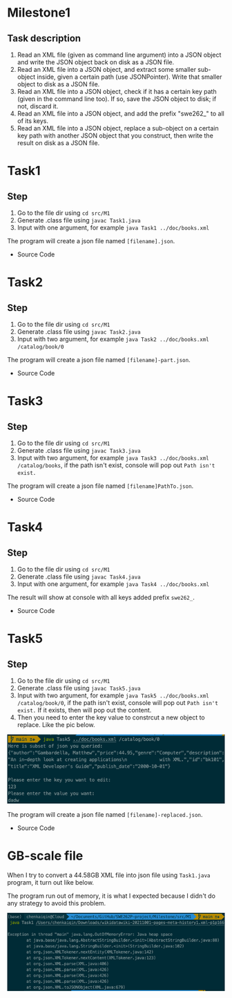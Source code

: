 # Milestone1

## Task description 

1. Read an XML file (given as command line argument) into a JSON object and write the JSON object back on disk as a JSON file.
2. Read an XML file into a JSON object, and extract some smaller sub-object inside, given a certain path (use JSONPointer). Write that smaller object to disk as a JSON file.
3. Read an XML file into a JSON object, check if it has a certain key path (given in the command line too). If so, save the JSON object to disk; if not, discard it.
4. Read an XML file into a JSON object, and add the prefix "swe262_" to all of its keys.
5. Read an XML file into a JSON object, replace a sub-object on a certain key path with another JSON object that you construct, then write the result on disk as a JSON file. 

# Task1

## Step

1. Go to the file dir using `cd src/M1`
2. Generate .class file using `javac Task1.java`
3. Input with one argument, for example `java Task1 ../doc/books.xml`

The program will create a json file named `[filename].json`.

- Source Code

# Task2

## Step

1. Go to the file dir using `cd src/M1`
2. Generate .class file using `javac Task2.java`
3. Input with two argument, for example `java Task2 ../doc/books.xml /catalog/book/0`

The program will create a json file named `[filename]-part.json`.

- Source Code

# Task3

## Step

1. Go to the file dir using `cd src/M1`
2. Generate .class file using `javac Task3.java`
3. Input with two argument, for example `java Task3 ../doc/books.xml /catalog/books`, if the path isn't exist, console will pop out `Path isn't exist.`

The program will create a json file named `[filename]PathTo.json`.

- Source Code

# Task4

## Step

1. Go to the file dir using `cd src/M1`
2. Generate .class file using `javac Task4.java`
3. Input with one argument, for example `java Task4 ../doc/books.xml`

The result will show at console with all keys added prefix `swe262_`.

- Source Code

# Task5

## Step

1. Go to the file dir using `cd src/M1`
2. Generate .class file using `javac Task5.java`
3. Input with two argument, for example `java Task5 ../doc/books.xml /catalog/book/0`, if the path isn't exist, console will pop out `Path isn't exist.` If it exists, then will pop out the content.
4. Then you need to enter the key value to constrcut a new object to replace. Like the pic below.

![CleanShot 2022-01-09 at 20.29.03](README/CleanShot%202022-01-09%20at%2020.29.03.png)

The program will create a json file named `[filename]-replaced.json`.

- Source Code

# GB-scale file

When I try to convert a 44.58GB XML file into json file using `Task1.java` program, it turn out like below.

The program run out of memory, it is what I expected because I didn't do any strategy to avoid this problem.

![CleanShot 2022-01-09 at 20.31.12](README/CleanShot%202022-01-09%20at%2020.31.12.png)